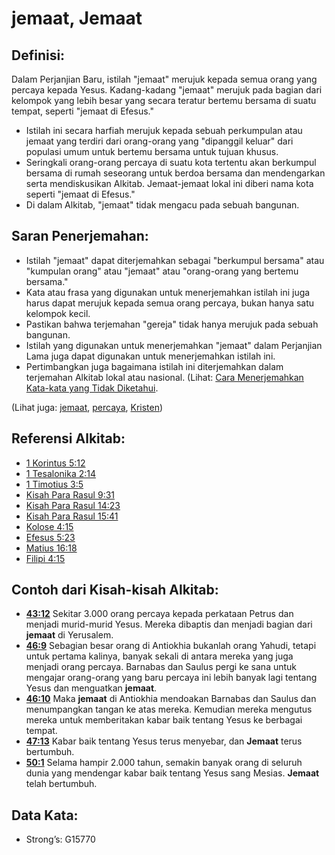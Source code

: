 # jemaat, Jemaat

## Definisi:

Dalam Perjanjian Baru, istilah "jemaat" merujuk kepada semua orang yang percaya kepada Yesus. Kadang-kadang "jemaat" merujuk pada bagian dari kelompok yang lebih besar yang secara teratur bertemu bersama di suatu tempat, seperti "jemaat di Efesus."

*   Istilah ini secara harfiah merujuk kepada sebuah perkumpulan atau jemaat yang terdiri dari orang-orang yang "dipanggil keluar" dari populasi umum untuk bertemu bersama untuk tujuan khusus.
*   Seringkali orang-orang percaya di suatu kota tertentu akan berkumpul bersama di rumah seseorang untuk berdoa bersama dan mendengarkan serta mendiskusikan Alkitab. Jemaat-jemaat lokal ini diberi nama kota seperti "jemaat di Efesus."
*   Di dalam Alkitab, "jemaat" tidak mengacu pada sebuah bangunan.

## Saran Penerjemahan:

*   Istilah "jemaat" dapat diterjemahkan sebagai "berkumpul bersama" atau "kumpulan orang" atau "jemaat" atau "orang-orang yang bertemu bersama."
*   Kata atau frasa yang digunakan untuk menerjemahkan istilah ini juga harus dapat merujuk kepada semua orang percaya, bukan hanya satu kelompok kecil.
*   Pastikan bahwa terjemahan "gereja" tidak hanya merujuk pada sebuah bangunan.
*   Istilah yang digunakan untuk menerjemahkan "jemaat" dalam Perjanjian Lama juga dapat digunakan untuk menerjemahkan istilah ini.
*   Pertimbangkan juga bagaimana istilah ini diterjemahkan dalam terjemahan Alkitab lokal atau nasional. (Lihat: [Cara Menerjemahkan Kata-kata yang Tidak Diketahui](rc://en/ta/man/translate/translate-unknown).

(Lihat juga: [jemaat](../other/assembly.md), [percaya](../kt/believe.md), [Kristen](../kt/christian.md))

## Referensi Alkitab:

*   [1 Korintus 5:12](rc://en/tn/help/1co/05/12)
*   [1 Tesalonika 2:14](rc://en/tn/help/1th/02/14)
*   [1 Timotius 3:5](rc://en/tn/help/1ti/03/05)
*   [Kisah Para Rasul 9:31](rc://en/tn/help/act/09/31)
*   [Kisah Para Rasul 14:23](rc://en/tn/help/act/14/23)
*   [Kisah Para Rasul 15:41](rc://en/tn/help/act/15/41)
*   [Kolose 4:15](rc://en/tn/help/col/04/15)
*   [Efesus 5:23](rc://en/tn/help/eph/05/23)
*   [Matius 16:18](rc://en/tn/help/mat/16/18)
*   [Filipi 4:15](rc://en/tn/help/php/04/15)

## Contoh dari Kisah-kisah Alkitab:

*   **[43:12](rc://en/tn/help/obs/43/12)** Sekitar 3.000 orang percaya kepada perkataan Petrus dan menjadi murid-murid Yesus. Mereka dibaptis dan menjadi bagian dari **jemaat** di Yerusalem.
*   **[46:9](rc://en/tn/help/obs/46/09)** Sebagian besar orang di Antiokhia bukanlah orang Yahudi, tetapi untuk pertama kalinya, banyak sekali di antara mereka yang juga menjadi orang percaya. Barnabas dan Saulus pergi ke sana untuk mengajar orang-orang yang baru percaya ini lebih banyak lagi tentang Yesus dan menguatkan **jemaat**.
*   **[46:10](rc://en/tn/help/obs/46/10)** Maka **jemaat** di Antiokhia mendoakan Barnabas dan Saulus dan menumpangkan tangan ke atas mereka. Kemudian mereka mengutus mereka untuk memberitakan kabar baik tentang Yesus ke berbagai tempat.
*   **[47:13](rc://en/tn/help/obs/47/13)** Kabar baik tentang Yesus terus menyebar, dan **Jemaat** terus bertumbuh.
*   **[50:1](rc://en/tn/help/obs/50/01)** Selama hampir 2.000 tahun, semakin banyak orang di seluruh dunia yang mendengar kabar baik tentang Yesus sang Mesias. **Jemaat** telah bertumbuh.

## Data Kata:

*   Strong’s: G15770